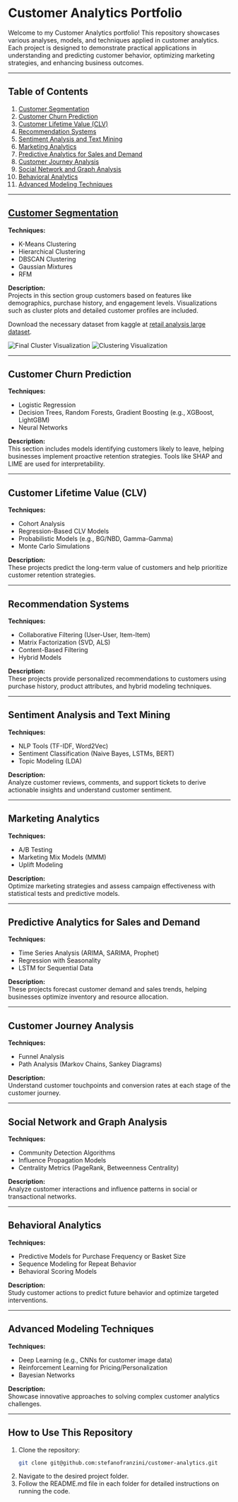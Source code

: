 # Customer Analytics Portfolio

Welcome to my Customer Analytics portfolio! This repository showcases various analyses, models, and techniques applied in customer analytics. Each project is designed to demonstrate practical applications in understanding and predicting customer behavior, optimizing marketing strategies, and enhancing business outcomes.

---

## Table of Contents

1. [Customer Segmentation](#customer-segmentation)
2. [Customer Churn Prediction](#customer-churn-prediction)
3. [Customer Lifetime Value (CLV)](#customer-lifetime-value-clv)
4. [Recommendation Systems](#recommendation-systems)
5. [Sentiment Analysis and Text Mining](#sentiment-analysis-and-text-mining)
6. [Marketing Analytics](#marketing-analytics)
7. [Predictive Analytics for Sales and Demand](#predictive-analytics-for-sales-and-demand)
8. [Customer Journey Analysis](#customer-journey-analysis)
9. [Social Network and Graph Analysis](#social-network-and-graph-analysis)
10. [Behavioral Analytics](#behavioral-analytics)
11. [Advanced Modeling Techniques](#advanced-modeling-techniques)

---

## [Customer Segmentation](01-customer-segmentation/)

**Techniques:**  
- K-Means Clustering  
- Hierarchical Clustering
- DBSCAN Clustering
- Gaussian Mixtures
- RFM

**Description:**  
Projects in this section group customers based on features like demographics, purchase history, and engagement levels. Visualizations such as cluster plots and detailed customer profiles are included.

Download the necessary dataset from kaggle at [retail analysis large dataset](https://www.kaggle.com/datasets/sahilprajapati143/retail-analysis-large-dataset).

![Final Cluster Visualization](01-customer-segmentation/artifacts/imgs/clustering.png)
![Clustering Visualization](01-customer-segmentation/artifacts/imgs/RFM_segments.png)

---

## Customer Churn Prediction

**Techniques:**  
- Logistic Regression  
- Decision Trees, Random Forests, Gradient Boosting (e.g., XGBoost, LightGBM)  
- Neural Networks  

**Description:**  
This section includes models identifying customers likely to leave, helping businesses implement proactive retention strategies. Tools like SHAP and LIME are used for interpretability.

---

## Customer Lifetime Value (CLV)

**Techniques:**  
- Cohort Analysis  
- Regression-Based CLV Models  
- Probabilistic Models (e.g., BG/NBD, Gamma-Gamma)  
- Monte Carlo Simulations  

**Description:**  
These projects predict the long-term value of customers and help prioritize customer retention strategies.

---

## Recommendation Systems

**Techniques:**  
- Collaborative Filtering (User-User, Item-Item)  
- Matrix Factorization (SVD, ALS)  
- Content-Based Filtering  
- Hybrid Models  

**Description:**  
These projects provide personalized recommendations to customers using purchase history, product attributes, and hybrid modeling techniques.

---

## Sentiment Analysis and Text Mining

**Techniques:**  
- NLP Tools (TF-IDF, Word2Vec)  
- Sentiment Classification (Naive Bayes, LSTMs, BERT)  
- Topic Modeling (LDA)  

**Description:**  
Analyze customer reviews, comments, and support tickets to derive actionable insights and understand customer sentiment.

---

## Marketing Analytics

**Techniques:**  
- A/B Testing  
- Marketing Mix Models (MMM)  
- Uplift Modeling  

**Description:**  
Optimize marketing strategies and assess campaign effectiveness with statistical tests and predictive models.

---

## Predictive Analytics for Sales and Demand

**Techniques:**  
- Time Series Analysis (ARIMA, SARIMA, Prophet)  
- Regression with Seasonality  
- LSTM for Sequential Data  

**Description:**  
These projects forecast customer demand and sales trends, helping businesses optimize inventory and resource allocation.

---

## Customer Journey Analysis

**Techniques:**  
- Funnel Analysis  
- Path Analysis (Markov Chains, Sankey Diagrams)  

**Description:**  
Understand customer touchpoints and conversion rates at each stage of the customer journey.

---

## Social Network and Graph Analysis

**Techniques:**  
- Community Detection Algorithms  
- Influence Propagation Models  
- Centrality Metrics (PageRank, Betweenness Centrality)  

**Description:**  
Analyze customer interactions and influence patterns in social or transactional networks.

---

## Behavioral Analytics

**Techniques:**  
- Predictive Models for Purchase Frequency or Basket Size  
- Sequence Modeling for Repeat Behavior  
- Behavioral Scoring Models  

**Description:**  
Study customer actions to predict future behavior and optimize targeted interventions.

---

## Advanced Modeling Techniques

**Techniques:**  
- Deep Learning (e.g., CNNs for customer image data)  
- Reinforcement Learning for Pricing/Personalization  
- Bayesian Networks  

**Description:**  
Showcase innovative approaches to solving complex customer analytics challenges.

---

## How to Use This Repository

1. Clone the repository:
   ```bash
   git clone git@github.com:stefanofranzini/customer-analytics.git
   ```
2. Navigate to the desired project folder.
3. Follow the README.md file in each folder for detailed instructions on running the code.
